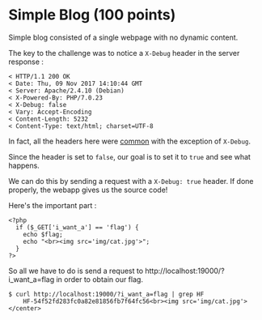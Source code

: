 # Simple Blog (100 points)

Simple blog consisted of a single webpage with no dynamic content.

The key to the challenge was to notice a `X-Debug` header
in the server response :

```
< HTTP/1.1 200 OK
< Date: Thu, 09 Nov 2017 14:10:44 GMT
< Server: Apache/2.4.10 (Debian)
< X-Powered-By: PHP/7.0.23
< X-Debug: false
< Vary: Accept-Encoding
< Content-Length: 5232
< Content-Type: text/html; charset=UTF-8
```

In fact, all the headers here were [common](https://en.wikipedia.org/wiki/List_of_HTTP_header_fields) with the exception of `X-Debug`.

Since the header is set to `false`, our goal is to set it to `true` and
see what happens.


We can do this by sending a request with a `X-Debug: true` header.
If done properly, the webapp gives us the source code!

Here's the important part :
```
<?php
  if ($_GET['i_want_a'] == 'flag') {
    echo $flag;
    echo "<br><img src='img/cat.jpg'>";
  }
?>
```

So all we have to do is send a request to http://localhost:19000/?i_want_a=flag
in order to obtain our flag.

```
$ curl http://localhost:19000/?i_want_a=flag | grep HF
    HF-54f52fd283fc0a82e81856fb7f64fc56<br><img src='img/cat.jpg'>  </center>

```
